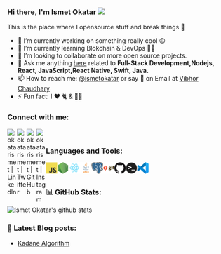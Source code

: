### Hi there, I'm Ismet Okatar <img src="https://media.giphy.com/media/hvRJCLFzcasrR4ia7z/giphy.gif" width="25px">

<!--
**vibhorchaudhary/vibhorchaudhary** is a ✨ _special_ ✨ repository because its `README.md` (this file) appears on your GitHub profile. -->

This is the place where I opensource stuff and break things 👾
- 🔭 I’m currently working on something really cool 😉
- 🌱 I’m currently learning Blokchain & DevOps 🧑‍💻
- 👯 I’m looking to collaborate on more open source projects. 
- 💬 Ask me anything [here](https://github.com/okatarismet/okatarismet/issues) related to <b>Full-Stack Development,Nodejs, React, JavaScript,React Native, Swift, Java.</b>
- 📫 How to reach me: [@ismetokatar][linkedin] or say 👋 on Email at [Vibhor Chaudhary](mailto:okatarismet@gmail.com)
- ⚡ Fun fact: I ❤️ 🐈 & 🏋️‍♀️
### Connect with me:

[<img align="left" alt="okatarismet | LinkedIn" width="22px" src="https://cdn.jsdelivr.net/npm/simple-icons@v3/icons/linkedin.svg" />][linkedin]
[<img align="left" alt="okatarismet | Twitter" width="22px" src="https://cdn.jsdelivr.net/npm/simple-icons@v3/icons/twitter.svg" />][twitter]
[<img align="left" alt="okatarismet | GitHub" width="22px" src="https://cdn.jsdelivr.net/npm/simple-icons@v3/icons/github.svg" />][github]
[<img align="left" alt="okatarismet | Instagram" width="22px" src="https://cdn.jsdelivr.net/npm/simple-icons@v3/icons/instagram.svg" />][instagram]

<br />

### Languages and Tools:
<img align="left" alt="JavaScript" width="26px" src="https://raw.githubusercontent.com/devicons/devicon/2ae2a900d2f041da66e950e4d48052658d850630/icons/javascript/javascript-original.svg" />
<img align="left" alt="Node.js" width="26px" src="https://raw.githubusercontent.com/github/explore/80688e429a7d4ef2fca1e82350fe8e3517d3494d/topics/nodejs/nodejs.png" />
<img align="left" alt="React" width="26px" src="https://raw.githubusercontent.com/github/explore/80688e429a7d4ef2fca1e82350fe8e3517d3494d/topics/react/react.png" />

<img align="left" alt="Java" width="26px" src="https://raw.githubusercontent.com/github/explore/80688e429a7d4ef2fca1e82350fe8e3517d3494d/topics/java/java.png" />
<img align="left" alt="PostgreSQL" width="26px" src="https://raw.githubusercontent.com/github/explore/80688e429a7d4ef2fca1e82350fe8e3517d3494d/topics/postgresql/postgresql.png" />
<img align="left" alt="Git" width="26px" src="https://raw.githubusercontent.com/github/explore/80688e429a7d4ef2fca1e82350fe8e3517d3494d/topics/git/git.png" />
<img align="left" alt="GitHub" width="26px" src="https://raw.githubusercontent.com/github/explore/78df643247d429f6cc873026c0622819ad797942/topics/github/github.png" />
<img align="left" alt="Terminal" width="26px" src="https://raw.githubusercontent.com/github/explore/80688e429a7d4ef2fca1e82350fe8e3517d3494d/topics/terminal/terminal.png" />
<img align="left" alt="Visual Studio Code" width="26px" src="https://raw.githubusercontent.com/github/explore/80688e429a7d4ef2fca1e82350fe8e3517d3494d/topics/visual-studio-code/visual-studio-code.png" />

<br />
<br />

### 📊 GitHub Stats:
![Ismet Okatar's github stats](https://github-readme-stats.vercel.app/api?username=okatarismet&show_icons=true&theme=dracula&count_private=true&include_all_commits=true&hide=contribs,issues)

### 📕 Latest Blog posts:
<!-- BLOG-POST-LIST:START -->
- [Kadane Algorithm](https://medium.com/@okatarismet/kadane-algoritmas%C4%B1-d493456a5a2a)
<!-- BLOG-POST-LIST:END -->

[linkedin]: https://linkedin.com/in/ismetokatar
[instagram]: https://www.instagram.com/ismet.okatar/
[twitter]: https://twitter.com/OkatarIsmet
[github]: https://github.com/okatarismet
